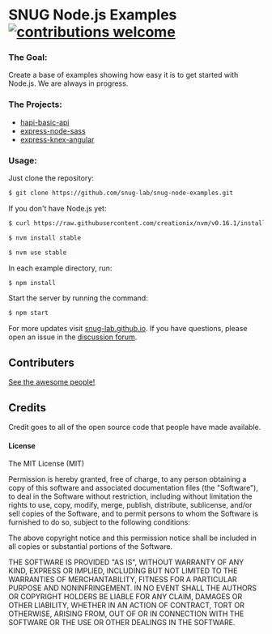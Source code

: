 # SNUG Node.js Examples [![contributions welcome](http://img.shields.io/badge/contributions-welcome-brightgreen.svg?style=flat)](https://github.com/snug-lab/node-examples/issues)

### The Goal:

Create a base of examples showing how easy it is to get started with Node.js. We are always in progress.

### The Projects:

* [hapi-basic-api](https://github.com/snug-lab/snug-node-examples/tree/master/hapi-basic-api)
* [express-node-sass](https://github.com/snug-lab/snug-node-examples/tree/master/express-node-sass)
* [express-knex-angular](https://github.com/snug-lab/snug-node-examples/tree/master/express-knex-angular)

### Usage:

Just clone the repository:

```bash
$ git clone https://github.com/snug-lab/snug-node-examples.git
```

If you don't have Node.js yet:

```bash
$ curl https://raw.githubusercontent.com/creationix/nvm/v0.16.1/install.sh | sh

$ nvm install stable

$ nvm use stable
```

In each example directory, run:

```bash
$ npm install
```

Start the server by running the command:

```bash
$ npm start
```

For more updates visit [snug-lab.github.io](https://snug-lab.github.io). If you have questions, please open an issue in the [discussion forum](https://groups.google.com/d/forum/node-sorocaba).

## Contributers

[See the awesome people!](https://github.com/snug-lab/node-examples/graphs/contributors)

## Credits
Credit goes to all of the open source code that people have made available.

#### License

The MIT License (MIT)

Permission is hereby granted, free of charge, to any person obtaining a copy of
this software and associated documentation files (the "Software"), to deal in
the Software without restriction, including without limitation the rights to
use, copy, modify, merge, publish, distribute, sublicense, and/or sell copies of
the Software, and to permit persons to whom the Software is furnished to do so,
subject to the following conditions:

The above copyright notice and this permission notice shall be included in all
copies or substantial portions of the Software.

THE SOFTWARE IS PROVIDED "AS IS", WITHOUT WARRANTY OF ANY KIND, EXPRESS OR
IMPLIED, INCLUDING BUT NOT LIMITED TO THE WARRANTIES OF MERCHANTABILITY, FITNESS
FOR A PARTICULAR PURPOSE AND NONINFRINGEMENT. IN NO EVENT SHALL THE AUTHORS OR
COPYRIGHT HOLDERS BE LIABLE FOR ANY CLAIM, DAMAGES OR OTHER LIABILITY, WHETHER
IN AN ACTION OF CONTRACT, TORT OR OTHERWISE, ARISING FROM, OUT OF OR IN
CONNECTION WITH THE SOFTWARE OR THE USE OR OTHER DEALINGS IN THE SOFTWARE.
